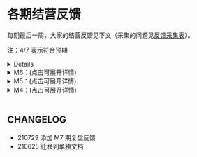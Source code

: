 # 各期结营反馈

每期最后一周，大家的结营反馈见下文（采集的问题见[反馈采集表](http://ishanshan.mikecrm.com/MRFUWxM)）。

注：4/7 表示符合预期

<details>

![fb_fom7-5.png](http://ishanshan.zoomquiet.top/share/fb_fom7-5.png)
![fb_fom7-2.png](http://ishanshan.zoomquiet.top/share/fb_fom7-2.png)
![fb_fom7-4.png](http://ishanshan.zoomquiet.top/share/fb_fom7-4.png)

</details>




<details>
<summary>M6：(点击可展开详情)</summary>

![fb_fom6-1.png](http://ishanshan.zoomquiet.top/share/fb_fom6-1.png)

![fb_fom6-2.png](http://ishanshan.zoomquiet.top/share/fb_fom6-2.png)

</details>

<details>
<summary>M5：(点击可展开详情)</summary>

 ![part1](http://ishanshan.zoomquiet.top/share/fb_fom5-1.png)

 ![part2](http://ishanshan.zoomquiet.top/share/fb_fom5-2.png)
</details>

<details>
<summary>M4：(点击可展开详情)</summary>

 ![part1](http://ishanshan.zoomquiet.top/share/fb_fom4.jpg)


</details>


<br>


## CHANGELOG

- 210729 添加 M7 期复盘反馈
- 210625 迁移到单独文档